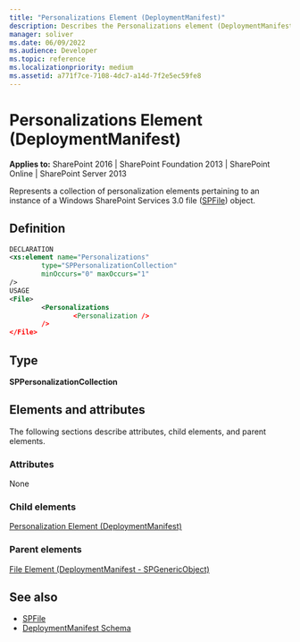 ```yaml
---
title: "Personalizations Element (DeploymentManifest)"
description: Describes the Personalizations element (DeploymentManifest) and provides a definition, the type, and the elements and attributes.
manager: soliver
ms.date: 06/09/2022
ms.audience: Developer
ms.topic: reference
ms.localizationpriority: medium
ms.assetid: a771f7ce-7108-4dc7-a14d-7f2e5ec59fe8
---
```


# Personalizations Element (DeploymentManifest)

**Applies to:** SharePoint 2016 | SharePoint Foundation 2013 | SharePoint Online | SharePoint Server 2013

Represents a collection of personalization elements pertaining to an instance of a Windows SharePoint Services 3.0 file ([SPFile](https://msdn.microsoft.com/library/Microsoft.SharePoint.SPFile.aspx)) object.

## Definition

```XML
DECLARATION
<xs:element name="Personalizations"
        type="SPPersonalizationCollection"
        minOccurs="0" maxOccurs="1"
/>
USAGE
<File>
        <Personalizations
                <Personalization />
        />
</File>

```

## Type

**SPPersonalizationCollection**

## Elements and attributes

The following sections describe attributes, child elements, and parent elements.

### Attributes

None

### Child elements

[Personalization Element (DeploymentManifest)](personalization-element-deploymentmanifest.md)

### Parent elements

[File Element (DeploymentManifest - SPGenericObject)](file-element-deploymentmanifestspgenericobject.md)

## See also

- [SPFile](https://msdn.microsoft.com/library/Microsoft.SharePoint.SPFile.aspx)
- [DeploymentManifest Schema](deploymentmanifest-schema.md)
